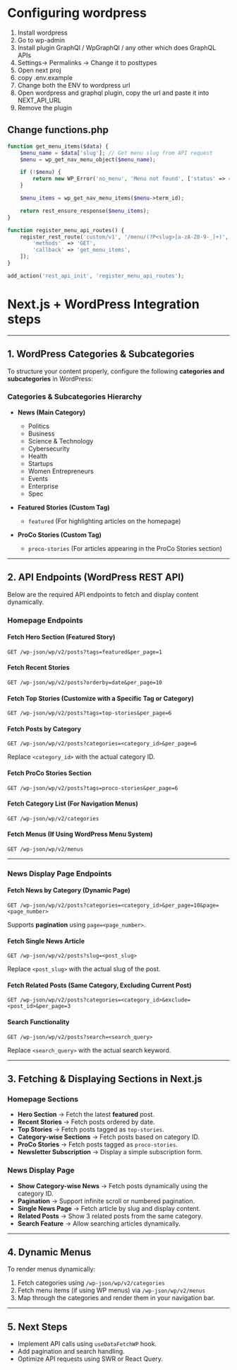 # Configuring wordpress

1. Install wordpress
2. Go to wp-admin
3. Install plugin GraphQl / WpGraphQl / any other which does GraphQL APIs
4. Settings-> Permalinks -> Change it to posttypes
5. Open next proj
6. copy .env.example
7. Change both the ENV to wordpress url
8. Open wordpress and graphql plugin, copy the url and paste it into NEXT_API_URL
9. Remove the plugin

## Change functions.php

```php
function get_menu_items($data) {
    $menu_name = $data['slug']; // Get menu slug from API request
    $menu = wp_get_nav_menu_object($menu_name);

    if (!$menu) {
        return new WP_Error('no_menu', 'Menu not found', ['status' => 404]);
    }

    $menu_items = wp_get_nav_menu_items($menu->term_id);

    return rest_ensure_response($menu_items);
}

function register_menu_api_routes() {
    register_rest_route('custom/v1', '/menu/(?P<slug>[a-zA-Z0-9-_]+)', [
        'methods'  => 'GET',
        'callback' => 'get_menu_items',
    ]);
}

add_action('rest_api_init', 'register_menu_api_routes');

```

# Next.js + WordPress Integration steps

---

## 1. WordPress Categories & Subcategories

To structure your content properly, configure the following **categories and subcategories** in WordPress:

### **Categories & Subcategories Hierarchy**

- **News (Main Category)**

  - Politics
  - Business
  - Science & Technology
  - Cybersecurity
  - Health
  - Startups
  - Women Entrepreneurs
  - Events
  - Enterprise
  - Spec

- **Featured Stories (Custom Tag)**

  - `featured` (For highlighting articles on the homepage)

- **ProCo Stories (Custom Tag)**
  - `proco-stories` (For articles appearing in the ProCo Stories section)

---

## 2. API Endpoints (WordPress REST API)

Below are the required API endpoints to fetch and display content dynamically.

### **Homepage Endpoints**

#### **Fetch Hero Section (Featured Story)**

```http
GET /wp-json/wp/v2/posts?tags=featured&per_page=1
```

#### **Fetch Recent Stories**

```http
GET /wp-json/wp/v2/posts?orderby=date&per_page=10
```

#### **Fetch Top Stories (Customize with a Specific Tag or Category)**

```http
GET /wp-json/wp/v2/posts?tags=top-stories&per_page=6
```

#### **Fetch Posts by Category**

```http
GET /wp-json/wp/v2/posts?categories=<category_id>&per_page=6
```

Replace `<category_id>` with the actual category ID.

#### **Fetch ProCo Stories Section**

```http
GET /wp-json/wp/v2/posts?tags=proco-stories&per_page=6
```

#### **Fetch Category List (For Navigation Menus)**

```http
GET /wp-json/wp/v2/categories
```

#### **Fetch Menus (If Using WordPress Menu System)**

```http
GET /wp-json/wp/v2/menus
```

---

### **News Display Page Endpoints**

#### **Fetch News by Category (Dynamic Page)**

```http
GET /wp-json/wp/v2/posts?categories=<category_id>&per_page=10&page=<page_number>
```

Supports **pagination** using `page=<page_number>`.

#### **Fetch Single News Article**

```http
GET /wp-json/wp/v2/posts?slug=<post_slug>
```

Replace `<post_slug>` with the actual slug of the post.

#### **Fetch Related Posts (Same Category, Excluding Current Post)**

```http
GET /wp-json/wp/v2/posts?categories=<category_id>&exclude=<post_id>&per_page=3
```

#### **Search Functionality**

```http
GET /wp-json/wp/v2/posts?search=<search_query>
```

Replace `<search_query>` with the actual search keyword.

---

## 3. Fetching & Displaying Sections in Next.js

### **Homepage Sections**

- **Hero Section** → Fetch the latest **featured** post.
- **Recent Stories** → Fetch posts ordered by date.
- **Top Stories** → Fetch posts tagged as `top-stories`.
- **Category-wise Sections** → Fetch posts based on category ID.
- **ProCo Stories** → Fetch posts tagged as `proco-stories`.
- **Newsletter Subscription** → Display a simple subscription form.

### **News Display Page**

- **Show Category-wise News** → Fetch posts dynamically using the category ID.
- **Pagination** → Support infinite scroll or numbered pagination.
- **Single News Page** → Fetch article by slug and display content.
- **Related Posts** → Show 3 related posts from the same category.
- **Search Feature** → Allow searching articles dynamically.

---

## 4. Dynamic Menus

To render menus dynamically:

1. Fetch categories using `/wp-json/wp/v2/categories`
2. Fetch menu items (if using WP menus) via `/wp-json/wp/v2/menus`
3. Map through the categories and render them in your navigation bar.

---

## 5. Next Steps

- Implement API calls using `useDataFetchWP` hook.
- Add pagination and search handling.
- Optimize API requests using SWR or React Query.
